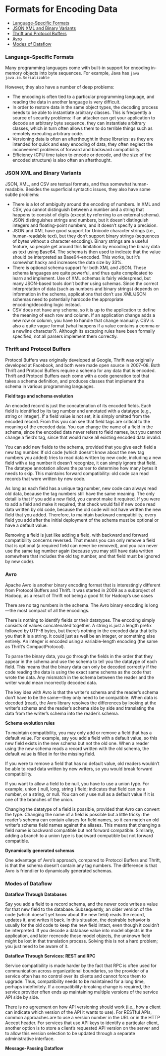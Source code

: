 # Formats for Encoding Data

* [Language-Specific Formats](#language-specific-formats)
* [JSON XML and Binary Variants](#json-xml-and-binary-variants)
* [Thrift and Protocol Buffers](#thrift-and-protocol-buffers)
* [Avro](#avro)
* [Modes of Dataflow](#modes-of-dataflow)

### Language-Specific Formats
Many programming languages come with built-in support for encoding in-memory objects into byte sequences. For example, Java has ```java java.io.Serializable```

However, they also have a number of deep problems:
* The encoding is often tied to a particular programming language, and reading the data in another language is very difficult.
* In order to restore data in the same object types, the decoding process needs to be able to instantiate arbitrary classes. This is frequently a source of security problems: if an attacker can get your application to decode an arbitrary byte sequence, they can instantiate arbitrary classes, which in turn often allows them to do terrible things such as remotely executing arbitrary code.
* Versioning data is often an afterthought in these libraries: as they are intended for quick and easy encoding of data, they often neglect the inconvenient problems of forward and backward compatibility.
* Efficiency (CPU time taken to encode or decode, and the size of the encoded structure) is also often an afterthought.

### JSON XML and Binary Variants
JSON, XML, and CSV are textual formats, and thus somewhat human-readable. Besides the superficial syntactic issues, they also have some subtle problems:
* There is a lot of ambiguity around the encoding of numbers. In XML and CSV, you cannot distinguish between a number and a string that happens to consist of digits (except by referring to an external schema). JSON distinguishes strings and numbers, but it doesn’t distinguish integers and floating-point numbers, and it doesn’t specify a precision.
* JSON and XML have good support for Unicode character strings (i.e., human-readable text), but they don’t support binary strings (sequences of bytes without a character encoding). Binary strings are a useful feature, so people get around this limitation by encoding the binary data as text using Base64. The schema is then used to indicate that the value should be interpreted as Base64-encoded. This works, but it’s somewhat hacky and increases the data size by 33%.
* There is optional schema support for both XML and JSON. These schema languages are quite powerful, and thus quite complicated to learn and implement. Use of XML schemas is fairly widespread, but many JSON-based tools don’t bother using schemas. Since the correct interpretation of data (such as numbers and binary strings) depends on information in the schema, applications that don’t use XML/JSON schemas need to potentially hardcode the appropriate encoding/decoding logic instead.
* CSV does not have any schema, so it is up to the application to define the meaning of each row and column. If an application change adds a new row or column, you have to handle that change manually. CSV is also a quite vague format (what happens if a value contains a comma or a newline character?). Although its escaping rules have been formally specified, not all parsers implement them correctly.
### Thrift and Protocol Buffers
Protocol Buffers was originally developed at Google, Thrift was originally developed at Facebook, and both were made open source in 2007–08. Both Thrift and Protocol Buffers require a schema for any data that is encoded. Thrift and Protocol Buffers each come with a code generation tool that takes a schema definition, and produces classes that implement the schema in various programming languages.

**Field tags and schema evolution**

An encoded record is just the concatenation of its encoded fields. Each field is identified by its tag number and annotated with a datatype (e.g., string or integer). If a field value is not set, it is simply omitted from the encoded record. From this you can see that field tags are critical to the meaning of the encoded data. You can change the name of a field in the schema, since the encoded data never refers to field names, but you cannot change a field’s tag, since that would make all existing encoded data invalid.

You can add new fields to the schema, provided that you give each field a new tag number. If old code (which doesn’t know about the new tag numbers you added) tries to read data written by new code, including a new field with a tag number it doesn’t recognize, it can simply ignore that field. The datatype annotation allows the parser to determine how many bytes it needs to skip. This maintains forward compatibility: old code can read records that were written by new code.

As long as each field has a unique tag number, new code can always read old data, because the tag numbers still have the same meaning. The only detail is that if you add a new field, you cannot make it required. If you were to add a field and make it required, that check would fail if new code read data written by old code, because the old code will not have written the new field that you added. Therefore, to maintain backward compatibility, every field you add after the initial deployment of the schema must be optional or have a default value.

Removing a field is just like adding a field, with backward and forward compatibility concerns reversed. That means you can only remove a field that is optional (a required field can never be removed), and you can never use the same tag number again (because you may still have data written somewhere that includes the old tag number, and that field must be ignored by new code).

### Avro
Apache Avro is another binary encoding format that is interestingly different from Protocol Buffers and Thrift. It was started in 2009 as a subproject of Hadoop, as a result of Thrift not being a good fit for Hadoop’s use cases

There are no tag numbers in the schema. The Avro binary encoding is long—the most compact of all the encodings.

There is nothing to identify fields or their datatypes. The encoding simply consists of values concatenated together. A string is just a length prefix followed by UTF-8 bytes, but there’s nothing in the encoded data that tells you that it is a string. It could just as well be an integer, or something else entirely. An integer is encoded using a variable-length encoding (the same as Thrift’s CompactProtocol).

To parse the binary data, you go through the fields in the order that they appear in the schema and use the schema to tell you the datatype of each field. This means that the binary data can only be decoded correctly if the code reading the data is using the exact same schema as the code that wrote the data. Any mismatch in the schema between the reader and the writer would mean incorrectly decoded data.

The key idea with Avro is that the writer’s schema and the reader’s schema don’t have to be the same—they only need to be compatible. When data is decoded (read), the Avro library resolves the differences by looking at the writer’s schema and the reader’s schema side by side and translating the data from the writer’s schema into the reader’s schema.

**Schema evolution rules**

To maintain compatibility, you may only add or remove a field that has a default value. For example, say you add a field with a default value, so this new field exists in the new schema but not the old one. When a reader using the new schema reads a record written with the old schema, the default value is filled in for the missing field. 

If you were to remove a field that has no default value, old readers wouldn’t be able to read data written by new writers, so you would break forward compatibility.

If you want to allow a field to be null, you have to use a union type. For example, union { null, long, string } field; indicates that field can be a number, or a string, or null. You can only use null as a default value if it is one of the branches of the union.

Changing the datatype of a field is possible, provided that Avro can convert the type. Changing the name of a field is possible but a little tricky: the reader’s schema can contain aliases for field names, so it can match an old writer’s schema field names against the aliases. This means that changing a field name is backward compatible but not forward compatible. Similarly, adding a branch to a union type is backward compatible but not forward compatible.

**Dynamically generated schemas**

One advantage of Avro’s approach, compared to Protocol Buffers and Thrift, is that the schema doesn’t contain any tag numbers. The difference is that Avro is friendlier to dynamically generated schemas.

### Modes of Dataflow
**Dataflow Through Databases**

Say you add a field to a record schema, and the newer code writes a value for that new field to the database. Subsequently, an older version of the code (which doesn’t yet know about the new field) reads the record, updates it, and writes it back. In this situation, the desirable behavior is usually for the old code to keep the new field intact, even though it couldn’t be interpreted. If you decode a database value into model objects in the application, and later reencode those model objects, the unknown field might be lost in that translation process. Solving this is not a hard problem; you just need to be aware of it.

**Dataflow Through Services: REST and RPC**

Service compatibility is made harder by the fact that RPC is often used for communication across organizational boundaries, so the provider of a service often has no control over its clients and cannot force them to upgrade. Thus, compatibility needs to be maintained for a long time, perhaps indefinitely. If a compatibility-breaking change is required, the service provider often ends up maintaining multiple versions of the service API side by side.

There is no agreement on how API versioning should work (i.e., how a client can indicate which version of the API it wants to use). For RESTful APIs, common approaches are to use a version number in the URL or in the HTTP Accept header. For services that use API keys to identify a particular client, another option is to store a client’s requested API version on the server and to allow this version selection to be updated through a separate administrative interface.

**Message-Passing Dataflow**

